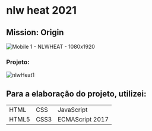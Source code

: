 # nlw heat 2021

## Mission: Origin

![Mobile 1 - NLWHEAT -  1080x1920](https://user-images.githubusercontent.com/76064660/138598352-068c8c62-8685-413b-8bcd-a5dddbe165ad.png)

### Projeto:
![nlwHeat1](https://user-images.githubusercontent.com/76064660/138599506-8ed3be9a-d699-48f6-80ea-3301560db638.png)





## Para a elaboração do projeto, utilizei:
<table>
  <tr>
    <td>HTML</td>
    <td>CSS</td>
    <td>JavaScript</td>
  </tr>
  <tr>
    <td>HTML5</td>
    <td>CSS3</td>
    <td>ECMAScript 2017</td>
  </tr>
</table>
